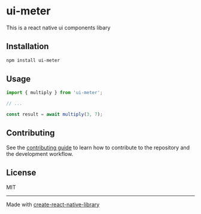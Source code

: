 # ui-meter

This is a react native ui components libary

## Installation

```sh
npm install ui-meter
```

## Usage


```js
import { multiply } from 'ui-meter';

// ...

const result = await multiply(3, 7);
```


## Contributing

See the [contributing guide](CONTRIBUTING.md) to learn how to contribute to the repository and the development workflow.

## License

MIT

---

Made with [create-react-native-library](https://github.com/callstack/react-native-builder-bob)
